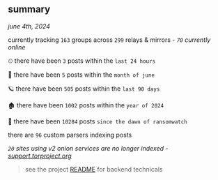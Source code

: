 
## summary
_june 4th, 2024_

currently tracking `163` groups across `299` relays & mirrors - _`70` currently online_

⏲ there have been `3` posts within the `last 24 hours`

🦈 there have been `5` posts within the `month of june`

🪐 there have been `505` posts within the `last 90 days`

🏚 there have been `1002` posts within the `year of 2024`

🦕 there have been `10284` posts `since the dawn of ransomwatch`

there are `96` custom parsers indexing posts

_`20` sites using v2 onion services are no longer indexed - [support.torproject.org](https://support.torproject.org/onionservices/v2-deprecation/)_

> see the project [README](https://github.com/joshhighet/ransomwatch#ransomwatch--) for backend technicals
